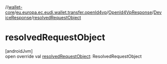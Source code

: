 //[wallet-core](../../../../index.md)/[eu.europa.ec.eudi.wallet.transfer.openId4vp](../../index.md)/[OpenId4VpResponse](../index.md)/[DeviceResponse](index.md)/[resolvedRequestObject](resolved-request-object.md)

# resolvedRequestObject

[androidJvm]\
open override val [resolvedRequestObject](resolved-request-object.md): ResolvedRequestObject
